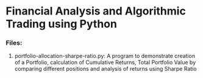 # Financial Analysis and Algorithmic Trading using Python

### Files:
1. portfolio-allocation-sharpe-ratio.py: 
A program to demonstrate creation of a Portfolio, calculation of Cumulative Returns, Total Portfolio Value by comparing different positions and analysis of returns using Sharpe Ratio
